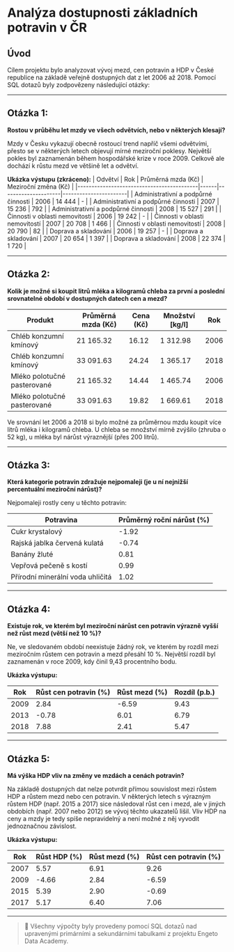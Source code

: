 # Analýza dostupnosti základních potravin v ČR

## Úvod

Cílem projektu bylo analyzovat vývoj mezd, cen potravin a HDP v České republice na základě veřejně dostupných dat z let 2006 až 2018. Pomocí SQL dotazů byly zodpovězeny následující otázky:

---

## Otázka 1:  
**Rostou v průběhu let mzdy ve všech odvětvích, nebo v některých klesají?**

Mzdy v Česku vykazují obecně rostoucí trend napříč všemi odvětvími, přesto se v některých letech objevují mírné meziroční poklesy. Největší pokles byl zaznamenán během hospodářské krize v roce 2009. Celkově ale dochází k růstu mezd ve většině let a odvětví.

**Ukázka výstupu (zkráceno):**
| Odvětví                                   | Rok  | Průměrná mzda (Kč) | Meziroční změna (Kč) |
|-------------------------------------------|------|---------------------|-----------------------|
| Administrativní a podpůrné činnosti       | 2006 | 14 444              | -                     |
| Administrativní a podpůrné činnosti       | 2007 | 15 236              | 792                   |
| Administrativní a podpůrné činnosti       | 2008 | 15 527              | 291                   |
| Činnosti v oblasti nemovitostí             | 2006 | 19 242              | -                     |
| Činnosti v oblasti nemovitostí             | 2007 | 20 708              | 1 466                 |
| Činnosti v oblasti nemovitostí             | 2008 | 20 790              | 82                    |
| Doprava a skladování                       | 2006 | 19 257              | -                     |
| Doprava a skladování                       | 2007 | 20 654              | 1 397                 |
| Doprava a skladování                       | 2008 | 22 374              | 1 720                 |

---

## Otázka 2:  
**Kolik je možné si koupit litrů mléka a kilogramů chleba za první a poslední srovnatelné období v dostupných datech cen a mezd?**

| Produkt                       | Průměrná mzda (Kč) | Cena (Kč) | Množství [kg/l] | Rok  |
|------------------------------|---------------------|-----------|------------------|------|
| Chléb konzumní kmínový       | 21 165.32           | 16.12     | 1 312.98         | 2006 |
| Chléb konzumní kmínový       | 33 091.63           | 24.24     | 1 365.17         | 2018 |
| Mléko polotučné pasterované  | 21 165.32           | 14.44     | 1 465.74         | 2006 |
| Mléko polotučné pasterované  | 33 091.63           | 19.82     | 1 669.61         | 2018 |

Ve srovnání let 2006 a 2018 si bylo možné za průměrnou mzdu koupit více litrů mléka i kilogramů chleba. U chleba se množství mírně zvýšilo (zhruba o 52 kg), u mléka byl nárůst výraznější (přes 200 litrů).

---

## Otázka 3:  
**Která kategorie potravin zdražuje nejpomaleji (je u ní nejnižší percentuální meziroční nárůst)?**

Nejpomaleji rostly ceny u těchto potravin:

| Potravina                          | Průměrný roční nárůst (%) |
|-----------------------------------|----------------------------|
| Cukr krystalový                   | -1.92                      |
| Rajská jablka červená kulatá     | -0.74                      |
| Banány žluté                     | 0.81                       |
| Vepřová pečeně s kostí           | 0.99                       |
| Přírodní minerální voda uhličitá | 1.02                       |

---

## Otázka 4:  
**Existuje rok, ve kterém byl meziroční nárůst cen potravin výrazně vyšší než růst mezd (větší než 10 %)?**

Ne, ve sledovaném období neexistuje žádný rok, ve kterém by rozdíl mezi meziročním růstem cen potravin a mezd přesáhl 10 %. Největší rozdíl byl zaznamenán v roce 2009, kdy činil 9,43 procentního bodu.

**Ukázka výstupu:**

| Rok  | Růst cen potravin (%) | Růst mezd (%) | Rozdíl (p.b.) |
|------|------------------------|----------------|----------------|
| 2009 | 2.84                   | -6.59          | 9.43           |
| 2013 | -0.78                  | 6.01           | 6.79           |
| 2018 | 7.88                   | 2.41           | 5.47           |

---

## Otázka 5:  
**Má výška HDP vliv na změny ve mzdách a cenách potravin?**

Na základě dostupných dat nelze potvrdit přímou souvislost mezi růstem HDP a růstem mezd nebo cen potravin. V některých letech s výrazným růstem HDP (např. 2015 a 2017) sice následoval růst cen i mezd, ale v jiných obdobích (např. 2007 nebo 2012) se vývoj těchto ukazatelů lišil. Vliv HDP na ceny a mzdy je tedy spíše nepravidelný a není možné z něj vyvodit jednoznačnou závislost.

**Ukázka výstupu:**

| Rok  | Růst HDP (%) | Růst mezd (%) | Růst cen potravin (%) |
|------|--------------|----------------|------------------------|
| 2007 | 5.57         | 6.91           | 9.26                   |
| 2009 | -4.66        | 2.84           | -6.59                  |
| 2015 | 5.39         | 2.90           | -0.69                  |
| 2017 | 5.17         | 6.40           | 7.06                   |

---

> 📌 Všechny výpočty byly provedeny pomocí SQL dotazů nad upravenými primárními a sekundárními tabulkami z projektu Engeto Data Academy.

